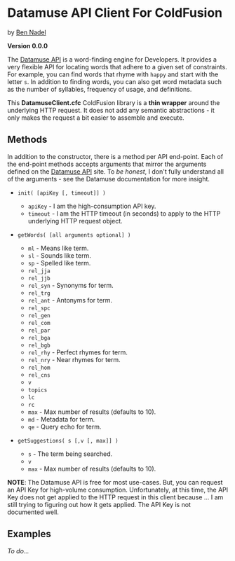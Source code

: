 
# Datamuse API Client For ColdFusion

by [Ben Nadel][bennadel]

**Version 0.0.0**

The [Datamuse API][datamuse] is a word-finding engine for Developers. It
provides a very flexible API for locating words that adhere to a given set of
constraints. For example, you can find words that rhyme with `happy` and start
with the letter `s`. In addition to finding words, you can also get word
metadata such as the number of syllables, frequency of usage, and definitions.

This **DatamuseClient.cfc** ColdFusion library is a **thin wrapper** around the
underlying HTTP request. It does not add any semantic abstractions - it only
makes the request a bit easier to assemble and execute.


## Methods

In addition to the constructor, there is a method per API end-point. Each of
the end-point methods accepts arguments that mirror the arguments defined on
the [Datamuse API][datamuse] site. To _be honest_, I don't fully understand all
of the arguments - see the Datamuse documentation for more insight.

* `init( [apiKey [, timeout]] )`
  * `apiKey` - I am the high-consumption API key.
  * `timeout` - I am the HTTP timeout (in seconds) to apply to the HTTP
   underlying HTTP request object.

* `getWords( [all arguments optional] )`
  * `ml` - Means like term.
  * `sl` - Sounds like term.
  * `sp` - Spelled like term.
  * `rel_jja`
  * `rel_jjb`
  * `rel_syn` - Synonyms for term.
  * `rel_trg`
  * `rel_ant` - Antonyms for term.
  * `rel_spc`
  * `rel_gen`
  * `rel_com`
  * `rel_par`
  * `rel_bga`
  * `rel_bgb`
  * `rel_rhy` - Perfect rhymes for term.
  * `rel_nry` - Near rhymes for term.
  * `rel_hom`
  * `rel_cns`
  * `v`
  * `topics`
  * `lc`
  * `rc`
  * `max` - Max number of results (defaults to 10).
  * `md` - Metadata for term.
  * `qe` - Query echo for term.

* `getSuggestions( s [,v [, max]] )`
  * `s` - The term being searched.
  * `v`
  * `max` - Max number of results (defaults to 10).

**NOTE**: The Datamuse API is free for most use-cases. But, you can request an
API Key for high-volume consumption. Unfortunately, at this time, the API Key
does not get applied to the HTTP request in this client because ... I am still
trying to figuring out how it gets applied. The API Key is not documented well.


## Examples

_To do..._


[bennadel]: https://www.bennadel.com
[datamuse]: https://www.datamuse.com/api/
